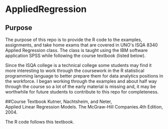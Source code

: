 # AppliedRegression

## Purpose
The purpose of this repo is to provide the R code to the examples, assignments, and take
home exams that are covered in UNO's ISQA 8340 Applied Regression class.  The class is taught
using the IBM software application SPSS while following the course textbook (listed below).  

Since the ISQA college is a technical college some students may find it more interesting to
work through the coursework in the R statistical programming language to better prepare them
for data analytics positions in the workforce.  I began working through the examples and about
half way through the course so a lot of the early material is missing and, it may be worthwhile
for future students to contribute to this repo for completeness.  

##Course Textbook
Kutner,  Nachtsheim, and Neter,  
Applied Linear Regression Models. 
The McGraw-Hill Companies.4th Edition, 2004.

The R code follows this textbook.
